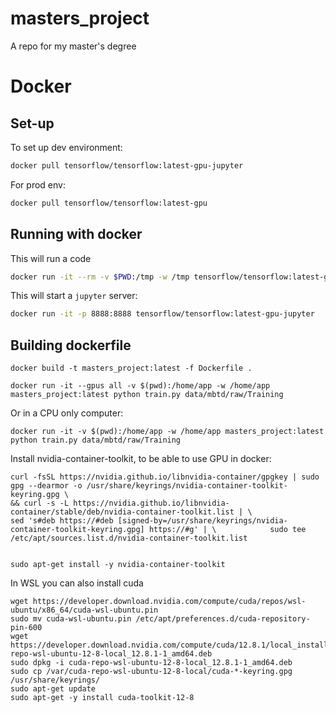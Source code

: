 # masters_project
A repo for my master's degree

# Docker


## Set-up
To set up dev environment:

```bash
docker pull tensorflow/tensorflow:latest-gpu-jupyter
```

For prod env:

```bash
docker pull tensorflow/tensorflow:latest-gpu
```

## Running with docker

This will run a code
```bash
docker run -it --rm -v $PWD:/tmp -w /tmp tensorflow/tensorflow:latest-gpu bash
```

This will start a `jupyter` server:
```bash
docker run -it -p 8888:8888 tensorflow/tensorflow:latest-gpu-jupyter
```

## Building dockerfile
``` 
docker build -t masters_project:latest -f Dockerfile .
``` 


``` 
docker run -it --gpus all -v $(pwd):/home/app -w /home/app masters_project:latest python train.py data/mbtd/raw/Training
``` 

Or in a CPU only computer:
```
docker run -it -v $(pwd):/home/app -w /home/app masters_project:latest python train.py data/mbtd/raw/Training
```


Install nvidia-container-toolkit, to be able to use GPU in docker:
```
curl -fsSL https://nvidia.github.io/libnvidia-container/gpgkey | sudo gpg --dearmor -o /usr/share/keyrings/nvidia-container-toolkit-keyring.gpg \
&& curl -s -L https://nvidia.github.io/libnvidia-container/stable/deb/nvidia-container-toolkit.list | \                   sed 's#deb https://#deb [signed-by=/usr/share/keyrings/nvidia-container-toolkit-keyring.gpg] https://#g' | \            sudo tee /etc/apt/sources.list.d/nvidia-container-toolkit.list


sudo apt-get install -y nvidia-container-toolkit
```


In WSL you can also install cuda
```
wget https://developer.download.nvidia.com/compute/cuda/repos/wsl-ubuntu/x86_64/cuda-wsl-ubuntu.pin
sudo mv cuda-wsl-ubuntu.pin /etc/apt/preferences.d/cuda-repository-pin-600
wget https://developer.download.nvidia.com/compute/cuda/12.8.1/local_installers/cuda-repo-wsl-ubuntu-12-8-local_12.8.1-1_amd64.deb
sudo dpkg -i cuda-repo-wsl-ubuntu-12-8-local_12.8.1-1_amd64.deb
sudo cp /var/cuda-repo-wsl-ubuntu-12-8-local/cuda-*-keyring.gpg /usr/share/keyrings/
sudo apt-get update
sudo apt-get -y install cuda-toolkit-12-8
```